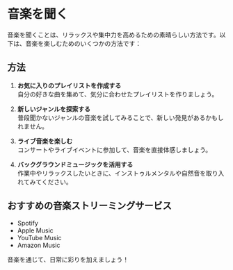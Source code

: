 # 音楽を聞く

音楽を聞くことは、リラックスや集中力を高めるための素晴らしい方法です。以下は、音楽を楽しむためのいくつかの方法です：

## 方法
1. **お気に入りのプレイリストを作成する**  
    自分の好きな曲を集めて、気分に合わせたプレイリストを作りましょう。

2. **新しいジャンルを探索する**  
    普段聞かないジャンルの音楽を試してみることで、新しい発見があるかもしれません。

3. **ライブ音楽を楽しむ**  
    コンサートやライブイベントに参加して、音楽を直接体感しましょう。

4. **バックグラウンドミュージックを活用する**  
    作業中やリラックスしたいときに、インストゥルメンタルや自然音を取り入れてみてください。

## おすすめの音楽ストリーミングサービス
- Spotify
- Apple Music
- YouTube Music
- Amazon Music

音楽を通じて、日常に彩りを加えましょう！